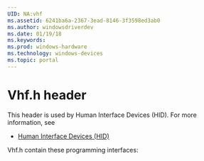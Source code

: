 ```yaml
---
UID: NA:vhf
ms.assetid: 6241ba6a-2367-3ead-8146-3f3598ed3ab0
ms.author: windowsdriverdev
ms.date: 01/19/18
ms.keywords: 
ms.prod: windows-hardware
ms.technology: windows-devices
ms.topic: portal
---
```


# Vhf.h header



This header is used by Human Interface Devices (HID). For more information, see
- [Human Interface Devices (HID)](../_hid/index.md)

Vhf.h contain these programming interfaces:


